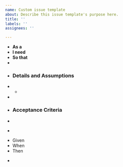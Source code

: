 ```yaml
---
name: Custom issue template
about: Describe this issue template's purpose here.
title: ''
labels: ''
assignees: ''

---
```


*  **As a** 
*  **I need**   
*  **So that**   
*    
*  ### Details and Assumptions
*  * 
*    
*  ### Acceptance Criteria  
*    
*  ```gherkin
*  Given 
*  When 
*  Then 
*  ```
